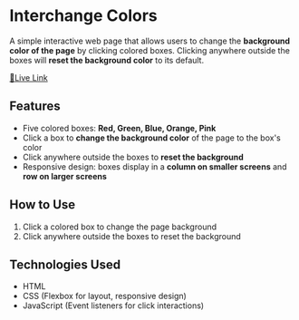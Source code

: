 # Interchange Colors

A simple interactive web page that allows users to change the **background color of the page** by clicking colored boxes. Clicking anywhere outside the boxes will **reset the background color** to its default.

[🔗Live Link](https://gokul-krishnan-website.github.io/interchange-colors/)

## Features

* Five colored boxes: **Red, Green, Blue, Orange, Pink**
* Click a box to **change the background color** of the page to the box's color
* Click anywhere outside the boxes to **reset the background**
* Responsive design: boxes display in a **column on smaller screens** and **row on larger screens**

## How to Use

1. Click a colored box to change the page background
2. Click anywhere outside the boxes to reset the background

## Technologies Used

* HTML
* CSS (Flexbox for layout, responsive design)
* JavaScript (Event listeners for click interactions)
